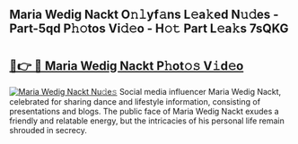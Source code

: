 ## Maria Wedig Nackt O𝚗𝚕yf𝚊ns L𝚎a𝚔ed N𝚞𝚍es - Part-5qd P𝚑𝚘tos Vi𝚍𝚎o - H𝚘𝚝 Part L𝚎a𝚔s 7sQKG

# <h2><a href="http://kf6xysm.oniu.top/?m=Maria+Wedig+Nackt">🔗👉 🔴 Maria Wedig Nackt P𝚑ot𝚘𝚜 V𝚒d𝚎o</a></h2>

[![Maria Wedig Nackt Nu𝚍e𝚜](https://i.imgur.com/0qMVB7G.gif)](http://kf6xysm.oniu.top/?m=Maria+Wedig+Nackt)
Social media influencer Maria Wedig Nackt, celebrated for sharing dance and lifestyle information, consisting of presentations and blogs. The public face of Maria Wedig Nackt exudes a friendly and relatable energy, but the intricacies of his personal life remain shrouded in secrecy.  

